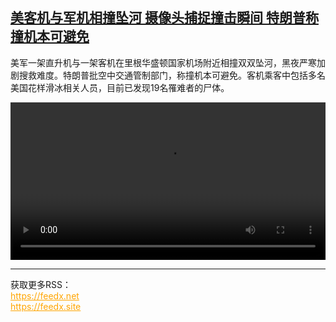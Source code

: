 <!--1738486024000-->
[美客机与军机相撞坠河 摄像头捕捉撞击瞬间 特朗普称撞机本可避免](https://www.dw.com/zh/%E7%BE%8E%E5%AE%A2%E6%9C%BA%E4%B8%8E%E5%86%9B%E6%9C%BA%E7%9B%B8%E6%92%9E%E5%9D%A0%E6%B2%B3%20%E6%91%84%E5%83%8F%E5%A4%B4%E6%8D%95%E6%8D%89%E6%92%9E%E5%87%BB%E7%9E%AC%E9%97%B4%20%E7%89%B9%E6%9C%97%E6%99%AE%E7%A7%B0%E6%92%9E%E6%9C%BA%E6%9C%AC%E5%8F%AF%E9%81%BF%E5%85%8D/a-71457402)
------

<p>美军一架直升机与一架客机在里根华盛顿国家机场附近相撞双双坠河，黑夜严寒加剧搜救难度。特朗普批空中交通管制部门，称撞机本可避免。客机乘客中包括多名美国花样滑冰相关人员，目前已发现19名罹难者的尸体。</small></p><video src="https://tvdownloaddw-a.akamaihd.net/Events/mp4/vdt_zh/2025/dwvgchi250130_bchi250130_crash-ltr-wide_01icw_AVC_1280x720.mp4" controls style="width:100%"></video><br><hr><div>获取更多RSS：<br><a href="https://feedx.net" style="color:orange" target="_blank">https://feedx.net</a> <br><a href="https://feedx.site" style="color:orange" target="_blank">https://feedx.site</a><br></div>
